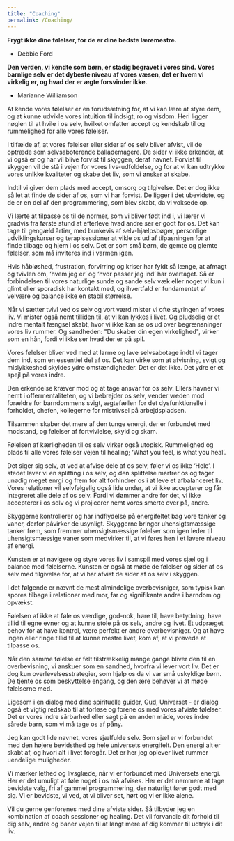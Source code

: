 ```yaml
---
title: "Coaching"
permalink: /Coaching/
---
```




**Frygt ikke dine følelser, for de er dine bedste læremestre.**

 - Debbie Ford
 
 **Den verden, vi kendte som børn, er stadig begravet i vores sind. Vores barnlige selv er det dybeste niveau af vores væsen, det er hvem vi virkelig er, og hvad der er ægte forsvinder ikke.**
 
  - Marianne Williamson
 
 

At kende vores følelser er en forudsætning for, at vi kan lære at styre dem, og at kunne udvikle vores intuition til indsigt, ro og visdom. Heri ligger nøglen til at hvile i os selv, hvilket omfatter accept og kendskab til og rummelighed for alle vores følelser. 

I tilfælde af, at vores følelser eller sider af os selv bliver afvist, vil de optræde som selvsaboterende ballademagere. De sider vi ikke erkender, at vi også er og har vil blive forvist til skyggen, deraf navnet. 
Forvist til skyggen vil de stå i vejen for vores livs-udfoldelse, og for at vi kan udtrykke vores unikke kvaliteter og skabe det liv, som vi ønsker at skabe.

Indtil vi giver dem plads med accept, omsorg og tilgivelse. Det er dog ikke så let at finde de sider af os, som vi har forvist. De ligger i det ubevidste, og de er en del af den programmering, som blev skabt, da vi voksede op. 

Vi lærte at tilpasse os til de normer, som vi bliver født ind i, vi lærer vi gradvis fra første stund at efterleve hvad andre ser er godt for os. Det kan tage til gengæld årtier, med bunkevis af selv-hjælpsbøger, personlige udviklingskurser og terapisessioner at vikle os ud af tilpasningen for at finde tilbage og hjem i os selv. Det er som små børn, de gemte og glemte følelser, som må inviteres ind i varmen igen.

Hvis håbløshed, frustration, forvirring og kriser har fyldt så længe, at afmagt og tvivlen om, ‘hvem jeg er’ og ‘hvor passer jeg ind’ har overtaget. Så er forbindelsen til vores naturlige sunde og sande selv væk eller noget vi kun i glimt eller sporadisk har kontakt med, og ihvertfald er fundamentet af velvære og balance ikke en stabil størrelse.

Når vi sætter tvivl ved os selv og vort værd mister vi ofte styringen af vores liv. Vi mister også nemt tilliden til, at vi kan lykkes i livet. Og pludselig er et indre mentalt fængsel skabt, hvor vi ikke kan se os ud over begrænsninger vores liv rummer. Og sandheden: "Du skaber din egen virkelighed", virker som en hån, fordi vi ikke ser hvad der er på spil.

Vores følelser bliver ved med at larme og lave selvsabotage indtil vi tager dem ind, som en essentiel del af os. Det kan virke som at afvisning, svigt og mislykkeshed skyldes ydre omstændigheder. Det er det ikke. Det ydre er et spejl på vores indre.

Den erkendelse kræver mod og at tage ansvar for os selv. Ellers havner vi nemt i offermentaliteten, og vi bebrejder os selv, vender vreden mod forældre for barndommens svigt, ægtefællen for det dysfunktionelle i forholdet, chefen, kollegerne for mistrivsel på arbejdspladsen.

Tilsammen skaber det mere af den tunge energi, der er forbundet med modstand, og følelser af fortvivlelse, skyld og skam.

Følelsen af kærligheden til os selv virker også utopisk. Rummelighed og plads til alle vores følelser vejen til healing; ‘What you feel, is what you heal’.

Det siger sig selv, at ved at afvise dele af os selv, føler vi os ikke ‘Hele’. I stedet laver vi en splitting i os selv, og den splittelse martrer os og tager unødig meget enrgi og frem for alt forhindrer os i at leve et afbalanceret liv.  
Vores relationer vil selvfølgelig også lide under, at vi ikke accepterer og får integreret alle dele af os selv. Fordi vi dømmer andre for det, vi ikke accepterer i os selv og vi projicerer nemt vores smerte over på, andre. 

Skyggerne kontrollerer og har indflydelse på energifeltet bag vore tanker og vaner, derfor påvirker de usynligt. Skyggerne bringer uhensigtsmæssige tanker frem, som fremmer uhensigtsmæssige følelser som igen leder til uhensigtsmæssige vaner som medvirker til, at vi føres hen i et lavere niveau af energi. 

Kunsten er at navigere og styre vores liv i samspil med vores sjæl og i balance med følelserne. Kunsten er også at møde de følelser og sider af os selv med tilgivelse for, at vi har afvist de sider af os selv i skyggen. 

I det følgende er nævnt de mest almindelige overbevisniger, som typisk kan spores tilbage i relationer med mor, far og signifikante andre i barndom og opvækst.

Følelsen af ikke at føle os værdige, god-nok, høre til, have betydning, have tillid til egne evner og at kunne stole på os selv, andre og livet. Et udpræget behov for at have kontrol, være perfekt er andre overbevisniger. Og at have ingen eller ringe tillid til at kunne mestre livet, kom af, at vi prøvede at tilpasse os. 

Når den samme følelse er følt tilstrækkelig mange gange bliver den til en overbevisning, vi anskuer som en sandhed, hvorfra vi lever vort liv. Det er dog kun overlevelsesstrategier, som hjalp os da vi var små uskyldige børn. De tjente os som beskyttelse engang, og den ære behøver vi at møde følelserne med. 

Ligesom i en dialog med dine spirituelle guider, Gud, Universet - er dialog også et vigtig redskab til at forløse og forene os med vores afviste følelser. Det er vores indre sårbarhed eller sagt på en anden måde, vores indre sårede barn, som vi må tage os af påny.

Jeg kan godt lide navnet, vores sjælfulde selv. Som sjæl er vi forbundet med den højere bevidsthed og hele universets energifelt. Den energi alt er skabt af, og hvori alt i livet foregår. Det er her jeg oplever livet rummer uendelige muligheder.

Vi mærker lethed og livsglæde, når vi er forbundet med Universets energi. Her er det umuligt at føle noget i os må afvises. Her er det nemmere at tage bevidste valg, fri af gammel programmering, der naturligt fører godt med sig. Vi er bevidste, vi ved, at vi bliver set, hørt og vi er ikke alene. 

Vil du gerne genforenes med dine afviste sider. Så tilbyder jeg en kombination af coach sessioner og healing. Det vil forvandle dit forhold til dig selv, andre og baner vejen til at langt mere af dig kommer til udtryk i dit liv.


